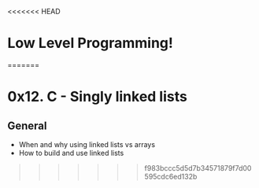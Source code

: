 <<<<<<< HEAD
# Low Level Programming!
=======
# 0x12. C - Singly linked lists

## General  
- When and why using linked lists vs arrays  
- How to build and use linked lists
>>>>>>> f983bccc5d5d7b34571879f7d00595cdc6ed132b
